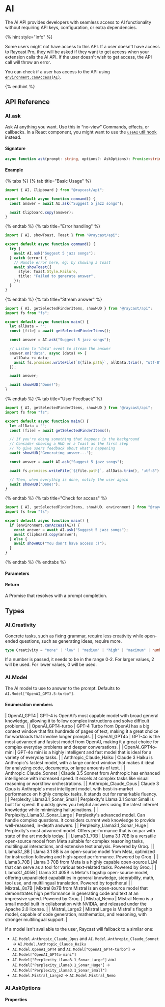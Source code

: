 # AI

The AI API provides developers with seamless access to AI functionality without requiring API keys, configuration, or extra dependencies.

{% hint style="info" %}

Some users might not have access to this API. If a user doesn't have access to Raycast Pro, they will be asked if they want to get access when your extension calls the AI API. If the user doesn't wish to get access, the API call will throw an error.

You can check if a user has access to the API using [`environment.canAccess(AI)`](./environment.md).

{% endhint %}

## API Reference

### AI.ask

Ask AI anything you want. Use this in “no-view” Commands, effects, or callbacks. In a React component, you might want to use the [`useAI` util hook](../utils-reference/react-hooks/useAI.md) instead.

#### Signature

```typescript
async function ask(prompt: string, options?: AskOptions): Promise<string> & EventEmitter;
```

#### Example

{% tabs %}
{% tab title="Basic Usage" %}

```typescript
import { AI, Clipboard } from "@raycast/api";

export default async function command() {
  const answer = await AI.ask("Suggest 5 jazz songs");

  await Clipboard.copy(answer);
}
```

{% endtab %}
{% tab title="Error handling" %}

```typescript
import { AI, showToast, Toast } from "@raycast/api";

export default async function command() {
  try {
    await AI.ask("Suggest 5 jazz songs");
  } catch (error) {
    // Handle error here, eg: by showing a Toast
    await showToast({
      style: Toast.Style.Failure,
      title: "Failed to generate answer",
    });
  }
}
```

{% endtab %}
{% tab title="Stream answer" %}

```typescript
import { AI, getSelectedFinderItems, showHUD } from "@raycast/api";
import fs from "fs";

export default async function main() {
  let allData = "";
  const [file] = await getSelectedFinderItems();

  const answer = AI.ask("Suggest 5 jazz songs");

  // Listen to "data" event to stream the answer
  answer.on("data", async (data) => {
    allData += data;
    await fs.promises.writeFile(`${file.path}`, allData.trim(), "utf-8");
  });

  await answer;

  await showHUD("Done!");
}
```

{% endtab %}
{% tab title="User Feedback" %}

```typescript
import { AI, getSelectedFinderItems, showHUD } from "@raycast/api";
import fs from "fs";

export default async function main() {
  let allData = "";
  const [file] = await getSelectedFinderItems();

  // If you're doing something that happens in the background
  // Consider showing a HUD or a Toast as the first step
  // To give users feedback about what's happening
  await showHUD("Generating answer...");

  const answer = await AI.ask("Suggest 5 jazz songs");

  await fs.promises.writeFile(`${file.path}`, allData.trim(), "utf-8");

  // Then, when everythig is done, notify the user again
  await showHUD("Done!");
}
```

{% endtab %}
{% tab title="Check for access" %}

```typescript
import { AI, getSelectedFinderItems, showHUD, environment } from "@raycast/api";
import fs from "fs";

export default async function main() {
  if (environment.canAccess(AI)) {
    const answer = await AI.ask("Suggest 5 jazz songs");
    await Clipboard.copy(answer);
  } else {
    await showHUD("You don't have access :(");
  }
}
```

{% endtab %}
{% endtabs %}

#### Parameters

<FunctionParametersTableFromJSDoc name="AI.ask" />

#### Return

A Promise that resolves with a prompt completion.

## Types

### AI.Creativity

Concrete tasks, such as fixing grammar, require less creativity while open-ended questions, such as generating ideas, require more.

```typescript
type Creativity = "none" | "low" | "medium" | "high" | "maximum" | number;
```

If a number is passed, it needs to be in the range 0-2. For larger values, 2 will be used. For lower values, 0 will be used.

### AI.Model

The AI model to use to answer to the prompt. Defaults to `AI.Model["OpenAI_GPT3.5-turbo"]`.

#### Enumeration members

| OpenAI_GPT4 | GPT-4 is OpenAI’s most capable model with broad general knowledge, allowing it to follow complex instructions and solve difficult problems. |
| OpenAI_GPT4-turbo | GPT-4 Turbo from OpenAI has a big context window that fits hundreds of pages of text, making it a great choice for workloads that involve longer prompts. |
| OpenAI_GPT4o | GPT-4o is the most advanced and fastest model from OpenAI, making it a great choice for complex everyday problems and deeper conversations. |
| OpenAI_GPT4o-mini | GPT-4o mini is a highly intelligent and fast model that is ideal for a variety of everyday tasks. |
| Anthropic_Claude_Haiku | Claude 3 Haiku is Anthropic's fastest model, with a large context window that makes it ideal for analyzing code, documents, or large amounts of text. |
| Anthropic_Claude_Sonnet | Claude 3.5 Sonnet from Anthropic has enhanced intelligence with increased speed. It excels at complex tasks like visual reasoning or workflow orchestrations. |
| Anthropic_Claude_Opus | Claude 3 Opus is Anthropic's most intelligent model, with best-in-market performance on highly complex tasks. It stands out for remarkable fluency. |
| Perplexity_Llama3.1_Sonar_Small | Perplexity's Llama 3.1 Sonar Small is built for speed. It quickly gives you helpful answers using the latest internet knowledge while minimizing hallucinations. |
| Perplexity_Llama3.1_Sonar_Large | Perplexity's advanced model. Can handle complex questions. It considers current web knowledge to provide well-reasoned, in-depth answers. |
| Perplexity_Llama3.1_Sonar_Huge | Perplexity's most advanced model. Offers performance that is on par with state of the art models today. |
| Llama3.1_70B | Llama 3.1 70B is a versatile open-source model from Meta suitable for complex reasoning tasks, multilingual interactions, and extensive text analysis. Powered by Groq. |
| Llama3.1_8B | Llama 3.1 8B is an open-source model from Meta, optimized for instruction following and high-speed performance. Powered by Groq. |
| Llama3_70B | Llama 3 70B from Meta is a highly capable open-source LLM that can serve as a tool for various text-related tasks. Powered by Groq. |
| Llama3.1_405B | Llama 3.1 405B is Meta's flagship open-source model, offering unparalleled capabilities in general knowledge, steerability, math, tool use, and multilingual translation. Powered by together.ai |
| MixtraL_8x7B | Mixtral 8x7B from Mistral is an open-source model that demonstrates high performance in generating code and text at an impressive speed. Powered by Groq. |
| Mistral_Nemo | Mistral Nemo is a small model built in collaboration with NVIDIA, and released under the Apache 2.0 license. |
| Mistral_Large2 | Mistral Large is Mistral's flagship model, capable of code generation, mathematics, and reasoning, with stronger multilingual support. |

If a model isn't available to the user, Raycast will fallback to a similar one:

- `AI.Model.Anthropic_Claude_Opus` and `AI.Model.Anthropic_Claude_Sonnet` -> `AI.Model.Anthropic_Claude_Haiku`
- `AI.Model.OpenAI_GPT4` and `AI.Model["OpenAI_GPT4-turbo"]` -> `AI.Model["OpenAI_GPT4o-mini"]`
- `AI.Model["Perplexity_Llama3.1_Sonar_Large"]` and `AI.Model["Perplexity_Llama3.1_Sonar_Huge"]` -> `AI.Model["Perplexity_Llama3.1_Sonar_Small"]`
- `AI.Model.Mistral_Large2` -> `AI.Model.Mistral_Nemo`

### AI.AskOptions

#### Properties

<InterfaceTableFromJSDoc name="AI.AskOptions" />
